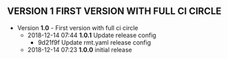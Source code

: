
## VERSION 1  FIRST VERSION WITH FULL CI CIRCLE

 * Version **1.0** - First version with full ci circle
   * 2018-12-14 07:44  **1.0.1**  Update release config
      * 9d21f9f Update rmt.yaml release config
   * 2018-12-14 07:23  **1.0.0**  initial release